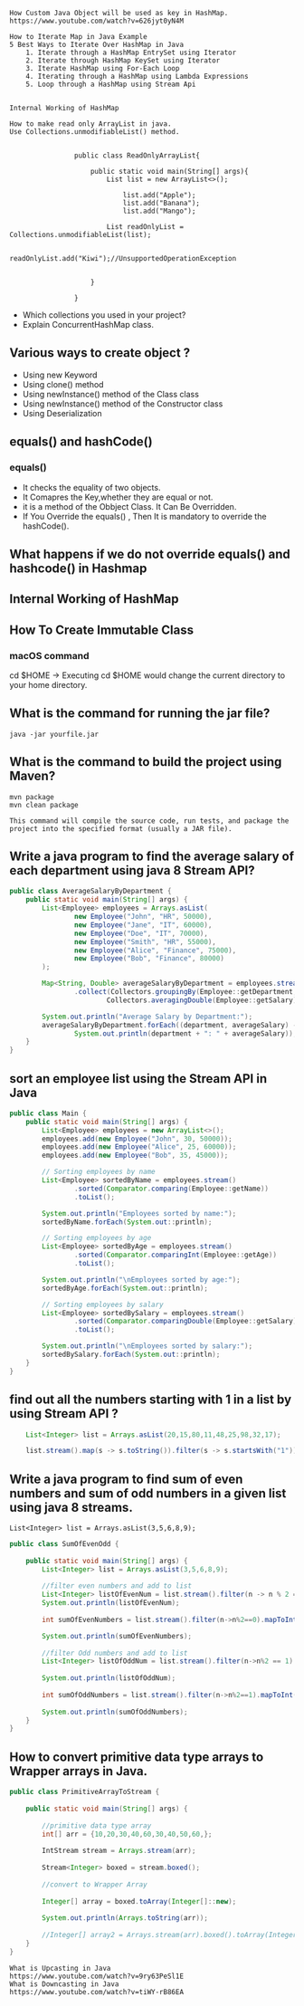 
```
How Custom Java Object will be used as key in HashMap.
https://www.youtube.com/watch?v=626jyt0yN4M

How to Iterate Map in Java Example
5 Best Ways to Iterate Over HashMap in Java
    1. Iterate through a HashMap EntrySet using Iterator
    2. Iterate through HashMap KeySet using Iterator
    3. Iterate HashMap using For-Each Loop
    4. Iterating through a HashMap using Lambda Expressions
    5. Loop through a HashMap using Stream Api


Internal Working of HashMap
```

```
How to make read only ArrayList in java.
Use Collections.unmodifiableList() method.

                
                public class ReadOnlyArrayList{

                    public static void main(String[] args){
                        List list = new ArrayList<>();

                            list.add("Apple");
                            list.add("Banana");
                            list.add("Mango");

                        List readOnlyList = Collections.unmodifiableList(list);

                        readOnlyList.add("Kiwi");//UnsupportedOperationException


                    }

                }				
```
- Which collections you used in your project?
- Explain ConcurrentHashMap class.

## Various ways to create object ?
- Using new Keyword
- Using clone() method
- Using newInstance() method of the Class class
- Using newInstance() method of the Constructor class
- Using Deserialization

## equals() and hashCode()
### equals()
- It checks the equality of two objects.
- It Comapres the Key,whether they are equal or not.
- it is a method of the Obbject Class. It Can Be Overridden.
- If You Override the equals() , Then It is mandatory to override the hashCode().
## What happens if we do not override equals() and hashcode() in Hashmap
## 
## Internal Working of HashMap
## How To Create Immutable Class

### macOS command
cd $HOME  -> Executing cd $HOME would change the current directory to your home directory.


## What is the command for running the jar file?
    java -jar yourfile.jar


## What is the command to build the project using Maven?
    
    mvn package
    mvn clean package

    This command will compile the source code, run tests, and package the project into the specified format (usually a JAR file).

## Write a java program to find the average salary of each department using java 8 Stream API?
```java
public class AverageSalaryByDepartment {
    public static void main(String[] args) {
        List<Employee> employees = Arrays.asList(
                new Employee("John", "HR", 50000),
                new Employee("Jane", "IT", 60000),
                new Employee("Doe", "IT", 70000),
                new Employee("Smith", "HR", 55000),
                new Employee("Alice", "Finance", 75000),
                new Employee("Bob", "Finance", 80000)
        );

        Map<String, Double> averageSalaryByDepartment = employees.stream()
                .collect(Collectors.groupingBy(Employee::getDepartment,
                        Collectors.averagingDouble(Employee::getSalary)));

        System.out.println("Average Salary by Department:");
        averageSalaryByDepartment.forEach((department, averageSalary) ->
                System.out.println(department + ": " + averageSalary));
    }
}
```
## sort an employee list using the Stream API in Java
```java
public class Main {
    public static void main(String[] args) {
        List<Employee> employees = new ArrayList<>();
        employees.add(new Employee("John", 30, 50000));
        employees.add(new Employee("Alice", 25, 60000));
        employees.add(new Employee("Bob", 35, 45000));

        // Sorting employees by name
        List<Employee> sortedByName = employees.stream()
                .sorted(Comparator.comparing(Employee::getName))
                .toList();

        System.out.println("Employees sorted by name:");
        sortedByName.forEach(System.out::println);

        // Sorting employees by age
        List<Employee> sortedByAge = employees.stream()
                .sorted(Comparator.comparingInt(Employee::getAge))
                .toList();

        System.out.println("\nEmployees sorted by age:");
        sortedByAge.forEach(System.out::println);

        // Sorting employees by salary
        List<Employee> sortedBySalary = employees.stream()
                .sorted(Comparator.comparingDouble(Employee::getSalary))
                .toList();

        System.out.println("\nEmployees sorted by salary:");
        sortedBySalary.forEach(System.out::println);
    }
}
```

## find out all the numbers starting with 1 in a list by using Stream API ?
```java
    List<Integer> list = Arrays.asList(20,15,80,11,48,25,98,32,17);

    list.stream().map(s -> s.toString()).filter(s -> s.startsWith("1")).forEach(System.out::println);
```


## Write a java program to find sum of even numbers and sum of odd numbers in a given list using java 8 streams.
    List<Integer> list = Arrays.asList(3,5,6,8,9);

```java
public class SumOfEvenOdd {
	
	public static void main(String[] args) {
		List<Integer> list = Arrays.asList(3,5,6,8,9);
		
		//filter even numbers and add to list
		List<Integer> listOfEvenNum = list.stream().filter(n -> n % 2 ==0 ).collect(Collectors.toList());
		System.out.println(listOfEvenNum);
		
		int sumOfEvenNumbers = list.stream().filter(n->n%2==0).mapToInt(Integer::intValue).sum();

		System.out.println(sumOfEvenNumbers);
		
		//filter Odd numbers and add to list
		List<Integer> listOfOddNum = list.stream().filter(n->n%2 == 1).collect(Collectors.toList());
		
		System.out.println(listOfOddNum);
		
		int sumOfOddNumbers = list.stream().filter(n->n%2==1).mapToInt(Integer::intValue).sum();
	
		System.out.println(sumOfOddNumbers);
	}
}
```

## How to convert primitive data type arrays to Wrapper arrays in Java.

```java
public class PrimitiveArrayToStream {
	
	public static void main(String[] args) {
		
		//primitive data type array
		int[] arr = {10,20,30,40,60,30,40,50,60,};
		
		IntStream stream = Arrays.stream(arr);
		
		Stream<Integer> boxed = stream.boxed();
		
		//convert to Wrapper Array
		
		Integer[] array = boxed.toArray(Integer[]::new);
		
		System.out.println(Arrays.toString(arr));
		
		//Integer[] array2 = Arrays.stream(arr).boxed().toArray(Integer[] :: new);	
	}
}
```
```
What is Upcasting in Java
https://www.youtube.com/watch?v=9ry63PeSl1E
What is Downcasting in Java
https://www.youtube.com/watch?v=tiWY-rB86EA
```